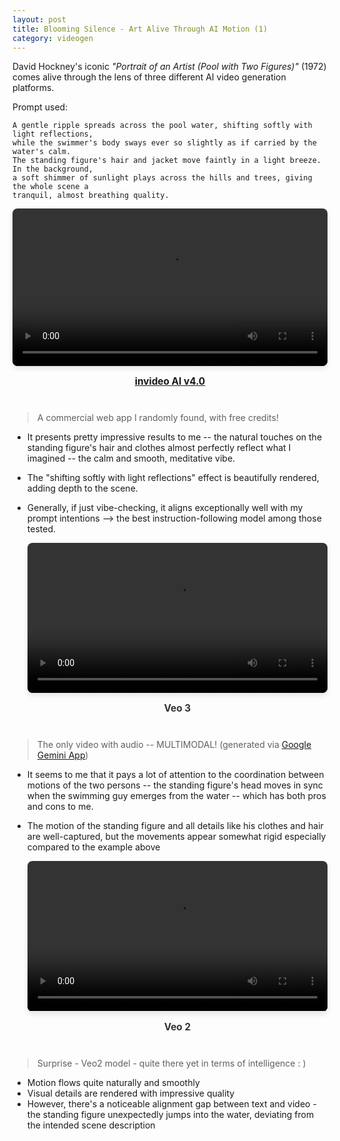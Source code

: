 ```yaml
---
layout: post
title: Blooming Silence - Art Alive Through AI Motion (1)
category: videogen
---
```


David Hockney's iconic *"Portrait of an Artist (Pool with Two Figures)"* (1972) comes alive through the lens of three different AI video generation platforms. 

Prompt used: 


    A gentle ripple spreads across the pool water, shifting softly with light reflections, 
    while the swimmer's body sways ever so slightly as if carried by the water's calm. 
    The standing figure's hair and jacket move faintly in a light breeze. In the background, 
    a soft shimmer of sunlight plays across the hills and trees, giving the whole scene a 
    tranquil, almost breathing quality.


<style>
.video-item {
  margin-bottom: 40px;
  text-align: center;
}

.video-item video {
  width: 100%;
  max-width: 100%;
  height: auto;
  border-radius: 8px;
  box-shadow: 0 4px 8px rgba(0,0,0,0.1);
}

.video-caption {
  margin-top: 15px;
  font-weight: bold;
  color: #333;
  font-size: 1.1em;
}
</style>


  <div class="video-item">
    <video controls>
      <source src="/assets/img/invideo-v-4.0.mp4" type="video/mp4">
      Your browser does not support the video tag.
    </video>
    <div class="video-caption">
      <a href="https://ai.invideo.io/">invideo AI v4.0</a>
    </div>
  </div>


> A commercial web app I randomly found, with free credits! 

* It presents pretty impressive results to me -- the natural touches on the standing figure's hair and clothes almost perfectly reflect what I imagined -- the calm and smooth, meditative vibe. 
* The "shifting softly with light reflections" effect is beautifully rendered, adding depth to the scene.
* Generally, if just vibe-checking, it aligns exceptionally well with my prompt intentions --> the best instruction-following model among those tested.
  
  <div class="video-item">
    <video controls>
      <source src="/assets/img/veo3.mp4" type="video/mp4">
      Your browser does not support the video tag.
    </video>
    <div class="video-caption">
      Veo 3
    </div>
  </div>

> The only video with audio -- MULTIMODAL! (generated via [Google Gemini App](https://gemini.google.com/app))

* It seems to me that it pays a lot of attention to the coordination between motions of the two persons -- the standing figure's head moves in sync when the swimming guy emerges from the water -- which has both pros and cons to me.
* The motion of the standing figure and all details like his clothes and hair are well-captured, but the movements appear somewhat rigid especially compared to the example above



  <div class="video-item">
    <video controls>
      <source src="/assets/img/veo2.mp4" type="video/mp4">
      Your browser does not support the video tag.
    </video>
    <div class="video-caption">
      Veo 2
    </div>
  </div>

> Surprise - Veo2 model - quite there yet in terms of intelligence : ) 

* Motion flows quite naturally and smoothly
* Visual details are rendered with impressive quality
* However, there's a noticeable alignment gap between text and video - the standing figure unexpectedly jumps into the water, deviating from the intended scene description
